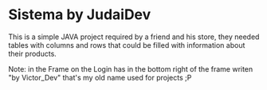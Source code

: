 # Sistema by JudaiDev

This is a simple JAVA project required by a friend and his store, they needed tables with columns and rows that could be filled with information about their products.

Note: in the Frame on the Login has in the bottom right of the frame writen "by Victor_Dev" that's my old name used for projects ;P
